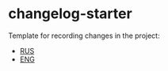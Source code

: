 # changelog-starter

Template for recording changes in the project:

- [RUS](https://github.com/imtoopunkforyou/chlgexample/blob/main/CHANGELOG_RU.md)
- [ENG](https://github.com/imtoopunkforyou/chlgexample/blob/main/CHANGELOG_ENG.md)
